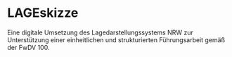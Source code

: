 # LAGEskizze

Eine digitale Umsetzung des Lagedarstellungssystems NRW zur Unterstützung einer einheitlichen und strukturierten Führungsarbeit gemäß der FwDV 100.
